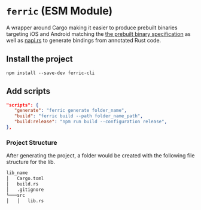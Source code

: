 # `ferric` (ESM Module)

A wrapper around Cargo making it easier to produce prebuilt binaries targeting iOS and Android matching the [the prebuilt binary specification](https://github.com/callstackincubator/react-native-node-api/blob/main/docs/PREBUILDS.md) as well as [napi.rs](https://napi.rs/) to generate bindings from annotated Rust code.

## Install the project

`npm install --save-dev ferric-cli`

## Add scripts

```json
"scripts": {
   "generate": "ferric generate folder_name",
   "build": "ferric build --path folder_name_path",
   "build:release": "npm run build --configuration release",
},
```

### Project Structure

After generating the project, a folder would be created with the following file structure for the lib.

```markdown
lib_name
│   Cargo.toml
│   build.rs
│   .gitignore
└───src
│   │   lib.rs
```

